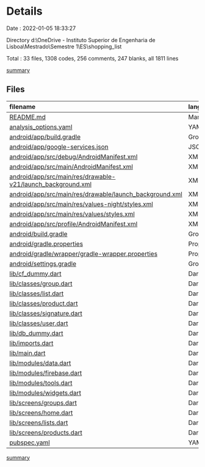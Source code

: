 # Details

Date : 2022-01-05 18:33:27

Directory d:\OneDrive - Instituto Superior de Engenharia de Lisboa\Mestrado\Semestre 1\ES\shopping_list

Total : 33 files,  1308 codes, 256 comments, 247 blanks, all 1811 lines

[summary](results.md)

## Files
| filename | language | code | comment | blank | total |
| :--- | :--- | ---: | ---: | ---: | ---: |
| [README.md](/README.md) | Markdown | 10 | 0 | 7 | 17 |
| [analysis_options.yaml](/analysis_options.yaml) | YAML | 7 | 23 | 4 | 34 |
| [android/app/build.gradle](/android/app/build.gradle) | Groovy | 55 | 4 | 13 | 72 |
| [android/app/google-services.json](/android/app/google-services.json) | JSON | 39 | 0 | 0 | 39 |
| [android/app/src/debug/AndroidManifest.xml](/android/app/src/debug/AndroidManifest.xml) | XML | 4 | 3 | 1 | 8 |
| [android/app/src/main/AndroidManifest.xml](/android/app/src/main/AndroidManifest.xml) | XML | 28 | 6 | 1 | 35 |
| [android/app/src/main/res/drawable-v21/launch_background.xml](/android/app/src/main/res/drawable-v21/launch_background.xml) | XML | 4 | 7 | 2 | 13 |
| [android/app/src/main/res/drawable/launch_background.xml](/android/app/src/main/res/drawable/launch_background.xml) | XML | 4 | 7 | 2 | 13 |
| [android/app/src/main/res/values-night/styles.xml](/android/app/src/main/res/values-night/styles.xml) | XML | 9 | 9 | 1 | 19 |
| [android/app/src/main/res/values/styles.xml](/android/app/src/main/res/values/styles.xml) | XML | 9 | 9 | 1 | 19 |
| [android/app/src/profile/AndroidManifest.xml](/android/app/src/profile/AndroidManifest.xml) | XML | 4 | 3 | 1 | 8 |
| [android/build.gradle](/android/build.gradle) | Groovy | 28 | 0 | 5 | 33 |
| [android/gradle.properties](/android/gradle.properties) | Properties | 3 | 0 | 1 | 4 |
| [android/gradle/wrapper/gradle-wrapper.properties](/android/gradle/wrapper/gradle-wrapper.properties) | Properties | 5 | 1 | 1 | 7 |
| [android/settings.gradle](/android/settings.gradle) | Groovy | 8 | 0 | 4 | 12 |
| [lib/cf_dummy.dart](/lib/cf_dummy.dart) | Dart | 24 | 2 | 5 | 31 |
| [lib/classes/group.dart](/lib/classes/group.dart) | Dart | 17 | 0 | 5 | 22 |
| [lib/classes/list.dart](/lib/classes/list.dart) | Dart | 22 | 0 | 8 | 30 |
| [lib/classes/product.dart](/lib/classes/product.dart) | Dart | 54 | 0 | 9 | 63 |
| [lib/classes/signature.dart](/lib/classes/signature.dart) | Dart | 15 | 0 | 5 | 20 |
| [lib/classes/user.dart](/lib/classes/user.dart) | Dart | 18 | 0 | 7 | 25 |
| [lib/db_dummy.dart](/lib/db_dummy.dart) | Dart | 38 | 27 | 4 | 69 |
| [lib/imports.dart](/lib/imports.dart) | Dart | 14 | 4 | 4 | 22 |
| [lib/main.dart](/lib/main.dart) | Dart | 36 | 0 | 7 | 43 |
| [lib/modules/data.dart](/lib/modules/data.dart) | Dart | 62 | 5 | 19 | 86 |
| [lib/modules/firebase.dart](/lib/modules/firebase.dart) | Dart | 75 | 55 | 24 | 154 |
| [lib/modules/tools.dart](/lib/modules/tools.dart) | Dart | 54 | 6 | 16 | 76 |
| [lib/modules/widgets.dart](/lib/modules/widgets.dart) | Dart | 88 | 5 | 18 | 111 |
| [lib/screens/groups.dart](/lib/screens/groups.dart) | Dart | 274 | 24 | 35 | 333 |
| [lib/screens/home.dart](/lib/screens/home.dart) | Dart | 16 | 0 | 4 | 20 |
| [lib/screens/lists.dart](/lib/screens/lists.dart) | Dart | 171 | 3 | 20 | 194 |
| [lib/screens/products.dart](/lib/screens/products.dart) | Dart | 92 | 2 | 5 | 99 |
| [pubspec.yaml](/pubspec.yaml) | YAML | 21 | 51 | 8 | 80 |

[summary](results.md)